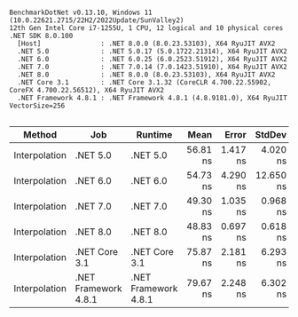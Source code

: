 ```

BenchmarkDotNet v0.13.10, Windows 11 (10.0.22621.2715/22H2/2022Update/SunValley2)
12th Gen Intel Core i7-1255U, 1 CPU, 12 logical and 10 physical cores
.NET SDK 8.0.100
  [Host]               : .NET 8.0.0 (8.0.23.53103), X64 RyuJIT AVX2
  .NET 5.0             : .NET 5.0.17 (5.0.1722.21314), X64 RyuJIT AVX2
  .NET 6.0             : .NET 6.0.25 (6.0.2523.51912), X64 RyuJIT AVX2
  .NET 7.0             : .NET 7.0.14 (7.0.1423.51910), X64 RyuJIT AVX2
  .NET 8.0             : .NET 8.0.0 (8.0.23.53103), X64 RyuJIT AVX2
  .NET Core 3.1        : .NET Core 3.1.32 (CoreCLR 4.700.22.55902, CoreFX 4.700.22.56512), X64 RyuJIT AVX2
  .NET Framework 4.8.1 : .NET Framework 4.8.1 (4.8.9181.0), X64 RyuJIT VectorSize=256


```
| Method        | Job                  | Runtime              | Mean     | Error    | StdDev    | Median   | Ratio        | RatioSD |
|-------------- |--------------------- |--------------------- |---------:|---------:|----------:|---------:|-------------:|--------:|
| Interpolation | .NET 5.0             | .NET 5.0             | 56.81 ns | 1.417 ns |  4.020 ns | 56.10 ns | 1.28x slower |   0.07x |
| Interpolation | .NET 6.0             | .NET 6.0             | 54.73 ns | 4.290 ns | 12.650 ns | 59.25 ns | 1.13x faster |   0.08x |
| Interpolation | .NET 7.0             | .NET 7.0             | 49.30 ns | 1.035 ns |  0.968 ns | 48.91 ns | 1.01x slower |   0.02x |
| Interpolation | .NET 8.0             | .NET 8.0             | 48.83 ns | 0.697 ns |  0.618 ns | 49.03 ns |     baseline |         |
| Interpolation | .NET Core 3.1        | .NET Core 3.1        | 75.87 ns | 2.181 ns |  6.293 ns | 75.15 ns | 1.57x slower |   0.09x |
| Interpolation | .NET Framework 4.8.1 | .NET Framework 4.8.1 | 79.67 ns | 2.248 ns |  6.302 ns | 78.91 ns | 1.75x slower |   0.14x |
